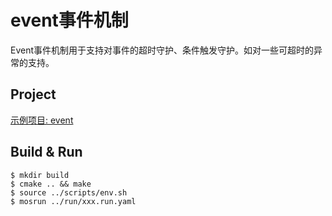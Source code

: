 # event事件机制

Event事件机制用于支持对事件的超时守护、条件触发守护。如对一些可超时的异常的支持。

## Project

[示例项目: event](./tutorial/event)

## Build & Run

```
$ mkdir build
$ cmake .. && make
$ source ../scripts/env.sh 
$ mosrun ../run/xxx.run.yaml
```
